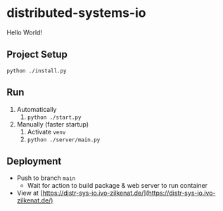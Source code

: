 # distributed-systems-io

Hello World!

## Project Setup
`python ./install.py`

## Run
1. Automatically
   1. `python ./start.py`
2. Manually (faster startup)
   1. Activate `venv`
   2. `python ./server/main.py`

## Deployment
- Push to branch `main`
  - Wait for action to build package & web server to run container
- View at [https://distr-sys-io.ivo-zilkenat.de/](https://distr-sys-io.ivo-zilkenat.de/)
